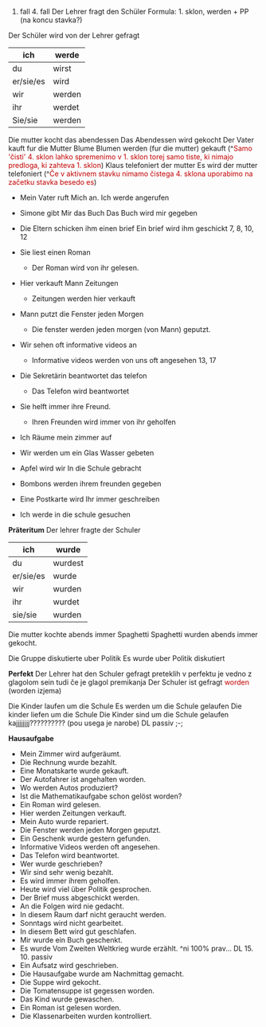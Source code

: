 1. fall                        4. fall
Der Lehrer fragt den Schüler         Formula: 1. sklon, werden + PP (na koncu stavka?)

Der Schüler wird von der Lehrer gefragt

| ich       | werde  |
| --------- | ------ |
| du        | wirst  |
| er/sie/es | wird   |
| wir       | werden |
| ihr       | werdet |
| Sie/sie   | werden |

Die mutter kocht das abendessen
Das Abendessen wird gekocht
Der Vater kauft fur die Mutter Blume
Blumen werden (fur die mutter) gekauft
(^<font color="#c00000">Samo 'čisti' 4. sklon lahko spremenimo v 1. sklon torej samo tiste, ki nimajo predloga, ki zahteva 1. sklon</font>)
Klaus telefoniert der mutter 
Es wird der mutter telefoniert
(^<font color="#c00000">Če v aktivnem stavku nimamo čistega 4. sklona uporabimo na začetku stavka besedo es</font>)
- Mein Vater ruft Mich an.
	Ich werde angerufen
- Simone gibt Mir das Buch
    Das Buch wird mir gegeben
- Die Eltern schicken ihm einen brief
    Ein brief wird ihm geschickt 
7, 8, 10, 12
- Sie liest einen Roman
	- Der Roman wird von ihr gelesen.
- Hier verkauft Mann Zeitungen
	- Zeitungen werden hier verkauft
- Mann putzt die Fenster jeden Morgen
	- Die fenster werden jeden morgen (von Mann) geputzt. 
- Wir sehen oft informative videos an
	- Informative videos werden von uns oft angesehen
13, 17
- Die Sekretärin beantwortet das telefon
	- Das Telefon wird beantwortet
- Sie helft immer ihre Freund.
	- Ihren Freunden wird immer von ihr geholfen
- Ich Räume mein zimmer auf


- Wir werden um ein Glas Wasser gebeten
- Apfel wird wir In die Schule gebracht
- Bombons werden ihrem freunden gegeben
- Eine Postkarte wird Ihr immer geschreiben
- Ich werde in die schule gesuchen

**Präteritum**
Der lehrer fragte der Schuler

| ich       | wurde   |
| --------- | ------- |
| du        | wurdest |
| er/sie/es | wurde   |
| wir       | wurden  |
| ihr       | wurdet  |
| sie/sie   | wurden  |
Die mutter kochte abends immer Spaghetti
Spaghetti wurden abends immer gekocht.

Die Gruppe diskutierte uber Politik
Es wurde uber Politik diskutiert

**Perfekt**
Der Lehrer hat den Schuler gefragt
preteklih v perfektu je vedno z glagolom sein tudi če je glagol premikanja
Der Schuler ist gefragt <font color="#c00000">worden</font> (worden izjema)

Die Kinder laufen um die Schule
Es werden um die Schule gelaufen
Die kinder liefen um  die Schule
Die Kinder sind um die Schule gelaufen
kajjjjjjjj?????????? (pou usega je narobe)
DL passiv
;-;

**Hausaufgabe**
- Mein Zimmer wird aufgeräumt.
- Die Rechnung wurde bezahlt.
- Eine Monatskarte wurde gekauft.
- Der Autofahrer ist angehalten worden.
- Wo werden Autos produziert?
- Ist die Mathematikaufgabe schon gelöst worden?
- Ein Roman wird gelesen.
- Hier werden Zeitungen verkauft.
- Mein Auto wurde repariert.
- Die Fenster werden jeden Morgen geputzt.
- Ein Geschenk wurde gestern gefunden.
- Informative Videos werden oft angesehen.
- Das Telefon wird beantwortet.
- Wer wurde geschrieben?
- Wir sind sehr wenig bezahlt.
- Es wird immer ihrem geholfen.
- Heute wird viel über Politik gesprochen.
- Der Brief muss abgeschickt werden.
- An die Folgen wird nie gedacht.
- In diesem Raum darf nicht geraucht werden.
- Sonntags wird nicht gearbeitet.
- In diesem Bett wird gut geschlafen.
- Mir wurde ein Buch geschenkt.
- Es wurde Vom Zweiten Weltkrieg wurde erzählt.
^ni 100% prav...
DL 15. 10. passiv
- Ein Aufsatz wird geschrieben.
- Die Hausaufgabe wurde am Nachmittag gemacht.
- Die Suppe wird gekocht.
- Die Tomatensuppe ist gegessen worden.
- Das Kind wurde gewaschen.
- Ein Roman ist gelesen worden.
- Die Klassenarbeiten wurden kontrolliert.